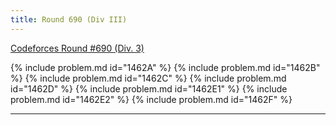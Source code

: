 ```yaml
---
title: Round 690 (Div III)
---
```


[Codeforces Round #690 (Div. 3)](https://codeforces.com/contest/1462)

{% include problem.md id="1462A" %}
{% include problem.md id="1462B" %}
{% include problem.md id="1462C" %}
{% include problem.md id="1462D" %}
{% include problem.md id="1462E1" %}
{% include problem.md id="1462E2" %}
{% include problem.md id="1462F" %}

* * *

<object data='notes/R-690.pdf' width='1000' height='1000' type='application/pdf'/>
